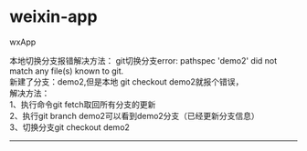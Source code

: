 # weixin-app
wxApp

>
本地切换分支报错解决方法： 
git切换分支error: pathspec 'demo2' did not match any file(s) known to git.   
新建了分支：demo2,但是本地 git checkout demo2就报个错误，    
解决方法：  
        1、执行命令git fetch取回所有分支的更新  
        2、执行git branch demo2可以看到demo2分支（已经更新分支信息）  
        3、切换分支git checkout demo2  


---

